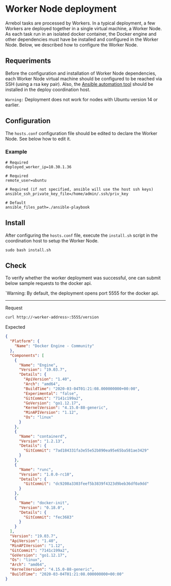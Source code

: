 # Worker Node deployment

Arrebol tasks are processed by Workers. In a typical deployment, a few Workers are deployed together in a single virtual machine, a Worker Node. As each task run in an isolated docker container, the Docker engine and other dependencies must have be installed and configured in the Worker Node. Below, we described how to configure the Worker Node.

## Requeriments

Before the configuration and installation of Worker Node dependencies, each Worker Node virtual machine should be configured to be reached via SSH (using a rsa key pair). Also, the [Ansible automation tool](https://www.ansible.com/) should be installed in the deploy coordination host.

`Warning:` Deployment does not work for nodes with Ubuntu version 14 or earlier.

## Configuration

The `hosts.conf` configuration file should be edited to declare the Worker Node. See below how to edit it.

### Example
```
# Required
deployed_worker_ip=10.30.1.36

# Required
remote_user=ubuntu

# Required (if not specified, ansible will use the host ssh keys)
ansible_ssh_private_key_file=/home/admin/.ssh/priv_key

# Default
ansible_files_path=./ansible-playbook
```

## Install

After configuring the `hosts.conf` file, execute the `install.sh` script in the coordination host to setup the Worker Node.

  ```
  sudo bash install.sh
  ```

## Check 

To verify whether the worker deployment was successful, one can submit below sample requests to the docker api.

`Warning: By default, the deployment opens port 5555 for the docker api.

---
Request
```bash
curl http://<worker-address>:5555/version
```

Expected
```json
{
  "Platform": {
    "Name": "Docker Engine - Community"
  },
  "Components": [
    {
      "Name": "Engine",
      "Version": "19.03.7",
      "Details": {
        "ApiVersion": "1.40",
        "Arch": "amd64",
        "BuildTime": "2020-03-04T01:21:08.000000000+00:00",
        "Experimental": "false",
        "GitCommit": "7141c199a2",
        "GoVersion": "go1.12.17",
        "KernelVersion": "4.15.0-88-generic",
        "MinAPIVersion": "1.12",
        "Os": "linux"
      }
    },
    {
      "Name": "containerd",
      "Version": "1.2.13",
      "Details": {
        "GitCommit": "7ad184331fa3e55e52b890ea95e65ba581ae3429"
      }
    },
    {
      "Name": "runc",
      "Version": "1.0.0-rc10",
      "Details": {
        "GitCommit": "dc9208a3303feef5b3839f4323d9beb36df0a9dd"
      }
    },
    {
      "Name": "docker-init",
      "Version": "0.18.0",
      "Details": {
        "GitCommit": "fec3683"
      }
    }
  ],
  "Version": "19.03.7",
  "ApiVersion": "1.40",
  "MinAPIVersion": "1.12",
  "GitCommit": "7141c199a2",
  "GoVersion": "go1.12.17",
  "Os": "linux",
  "Arch": "amd64",
  "KernelVersion": "4.15.0-88-generic",
  "BuildTime": "2020-03-04T01:21:08.000000000+00:00"
}
```
